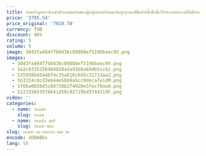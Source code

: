 ```yaml
---
title: รองเท้าบูทยาวถึงเข่าหัวแหลมสานของผู้หญิงรองเท้าแตะส้นสูงบางแฟชั่นปาร์ตี้เซ็กซี่เก๋ไก๋ระบายอากาศได้ดีรองเท้าบูททันสมัย
price: '3795.54'
price_original: '7028.78'
currency: THB
discount: 46%
rating: 5
volume: 5
image: S043fa484f7b0436c89888ef519bbaec9V.png
images:
  - S043fa484f7b0436c89888ef519bbaec9V.png
  - Sa2c0335256484830ada93b8a69db5cc6z.png
  - S35950b4544bf4c35a816c645c31713aaZ.png
  - Sb3324c8cd3eb44e5bb9a5cc0deca7e1dM.png
  - Sf6ba0650d3c84738b2f4920e5fecf0ae0.png
  - S123256535f6641d58c92719bd3744319F.png
video: ''
categories:
  - name: รองเท้า
    slug: รองเท
  - name: รองเท้า สตรี
    slug: รองเท-สตร
slug: รองเท-าบ-ทยาวถ-งเข-าห
encode: oD8ABbs
lang: th
---
```

  